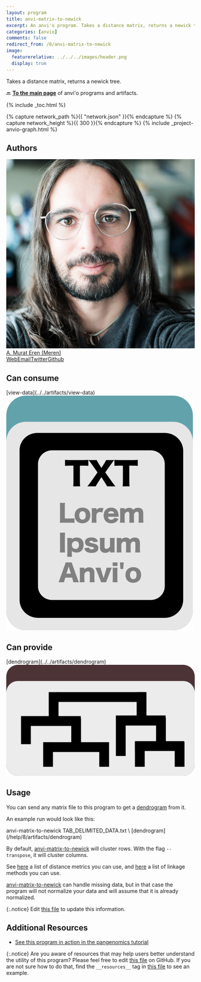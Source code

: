 ```yaml
---
layout: program
title: anvi-matrix-to-newick
excerpt: An anvi'o program. Takes a distance matrix, returns a newick tree.
categories: [anvio]
comments: false
redirect_from: /8/anvi-matrix-to-newick
image:
  featurerelative: ../../../images/header.png
  display: true
---
```


Takes a distance matrix, returns a newick tree.

🔙 **[To the main page](../../)** of anvi'o programs and artifacts.


{% include _toc.html %}
<div id="svg" class="subnetwork"></div>
{% capture network_path %}{{ "network.json" }}{% endcapture %}
{% capture network_height %}{{ 300 }}{% endcapture %}
{% include _project-anvio-graph.html %}


## Authors

<div class="anvio-person"><div class="anvio-person-info"><div class="anvio-person-photo"><img class="anvio-person-photo-img" src="../../images/authors/meren.jpg" /></div><div class="anvio-person-info-box"><a href="/people/meren" target="_blank"><span class="anvio-person-name">A. Murat Eren (Meren)</span></a><div class="anvio-person-social-box"><a href="http://merenlab.org" class="person-social" target="_blank"><i class="fa fa-fw fa-home"></i>Web</a><a href="mailto:a.murat.eren@gmail.com" class="person-social" target="_blank"><i class="fa fa-fw fa-envelope-square"></i>Email</a><a href="http://twitter.com/merenbey" class="person-social" target="_blank"><i class="fa fa-fw fa-twitter-square"></i>Twitter</a><a href="http://github.com/meren" class="person-social" target="_blank"><i class="fa fa-fw fa-github"></i>Github</a></div></div></div></div>



## Can consume


<p style="text-align: left" markdown="1"><span class="artifact-r">[view-data](../../artifacts/view-data) <img src="../../images/icons/TXT.png" class="artifact-icon-mini" /></span></p>


## Can provide


<p style="text-align: left" markdown="1"><span class="artifact-p">[dendrogram](../../artifacts/dendrogram) <img src="../../images/icons/NEWICK.png" class="artifact-icon-mini" /></span></p>


## Usage


You can send any matrix file to this program to get a <span class="artifact-n">[dendrogram](/help/8/artifacts/dendrogram)</span> from it.

An example run would look like this:

<div class="codeblock" markdown="1">
anvi&#45;matrix&#45;to&#45;newick TAB_DELIMITED_DATA.txt \
                      <span class="artifact&#45;n">[dendrogram](/help/8/artifacts/dendrogram)</span>
</div>

By default, <span class="artifact-p">[anvi-matrix-to-newick](/help/8/programs/anvi-matrix-to-newick)</span> will cluster rows. With the flag `--transpose`, it will cluster columns.

See [here](https://docs.scipy.org/doc/scipy/reference/generated/scipy.spatial.distance.pdist.html) a list of distance metrics you can use, and [here](https://docs.scipy.org/doc/scipy/reference/generated/scipy.cluster.hierarchy.linkage.html) a list of linkage methods you can use.

<span class="artifact-p">[anvi-matrix-to-newick](/help/8/programs/anvi-matrix-to-newick)</span> can handle missing data, but in that case the program will not normalize your data and will assume that it is already normalized.


{:.notice}
Edit [this file](https://github.com/merenlab/anvio/tree/master/anvio/docs/programs/anvi-matrix-to-newick.md) to update this information.


## Additional Resources


* [See this program in action in the pangenomics tutorial](http://merenlab.org/2016/11/08/pangenomics-v2/#creating-a-quick-pangenome-with-functions)


{:.notice}
Are you aware of resources that may help users better understand the utility of this program? Please feel free to edit [this file](https://github.com/merenlab/anvio/tree/master/bin/anvi-matrix-to-newick) on GitHub. If you are not sure how to do that, find the `__resources__` tag in [this file](https://github.com/merenlab/anvio/blob/master/bin/anvi-interactive) to see an example.
